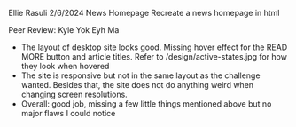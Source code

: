 Ellie Rasuli
2/6/2024
News Homepage
Recreate a news homepage in html

Peer Review: Kyle Yok Eyh Ma 
- The layout of desktop site looks good. Missing hover effect for the READ MORE button and article titles. Refer to /design/active-states.jpg for how they look when hovered 
- The site is responsive but not in the same layout as the challenge wanted. Besides that, the site does not do anything weird when changing screen resolutions.
- Overall: good job, missing a few little things mentioned above but no major flaws I could notice  
